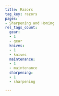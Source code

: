 ```yaml
---
title: Razors
tag_key: razors
pages:
- Sharpening and Honing
rel_tags_count:
  gear:
  - 1
  - gear
  knives:
  - 1
  - knives
  maintenance:
  - 1
  - maintenance
  sharpening:
  - 1
  - sharpening

---
```

